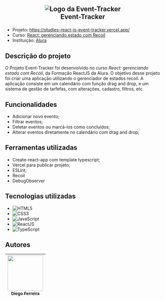 ## <p align="center"> ![Logo da Event-Tracker](./public/favicon.ico)<br>Event-Tracker</p>

* Projeto: https://studies-react-js-event-tracker.vercel.app/
* Curso: [React: gerenciando estado com Recoil](https://cursos.alura.com.br/course/react-gerenciando-estado-recoil)
* Instituição: [Alura](https://www.alura.com.br)

## Descrição do projeto
O Projeto Event-Tracker foi desenvolvido no curso *React: gerenciando estado com Recoil*, da Formação ReactJS da Alura.
O objetivo desse projeto foi criar uma aplicação utilizando o gerenciador de estados recoil. A aplicação consiste em um calendário com função drag and drop, e um sistema de gestão de tarfefas, com alterações, cadastro, filtros, etc.

## Funcionalidades
* Adicionar novo evento;
* Filtrar eventos;
* Deletar eventos ou marcá-los como concluídos;
* Alterar eventos diretamente no calendário com drag and drop;

## Ferramentas utilizadas
* Create-react-app com template typescript;
* Vercel para publicar projeto;
* ESLint;
* Recoil 
* DebugObserver

## Tecnologias utilizadas
* ![HTML5](https://img.shields.io/badge/-HTML5-E34F26?style=flat-square&logo=html5&logoColor=white) 
* ![CSS3](https://img.shields.io/badge/-CSS3-1572B6?style=flat-square&logo=css3)
* ![JavaScript](https://img.shields.io/badge/-JavaScript-black?style=flat-square&logo=javascript)
* ![ReactJS](https://img.shields.io/badge/-ReactJS-black?style=flat-square&logo=react)
* ![TypeScript](https://img.shields.io/badge/-TypeScript-007ACC?style=flat-square&logo=typescript&logoColor=white)

## Autores
| [<img src="https://avatars.githubusercontent.com/u/97759524?v=4" width=115><br><sub>Diego Ferreira</sub>](https://github.com/diegonf) | 
| :---: |